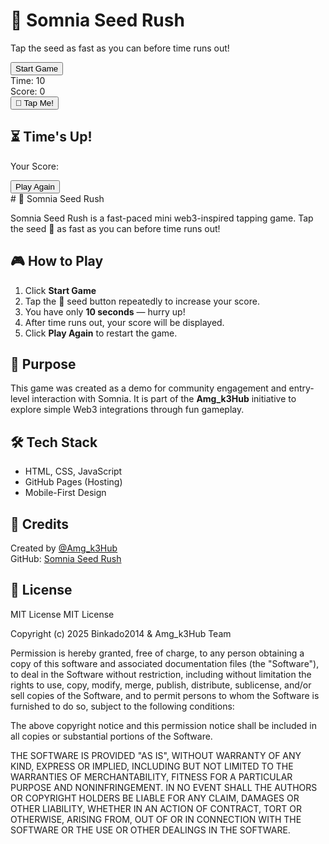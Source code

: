 <!DOCTYPE html><html lang="en">
<head>
  <meta charset="UTF-8" />
  <meta name="viewport" content="width=device-width, initial-scale=1.0" />
  <title>Somnia Seed Rush</title>
  <link rel="stylesheet" href="style.css" />
</head>
<body>
  <div class="container">
    <h1>🌱 Somnia Seed Rush</h1>
    <p>Tap the seed as fast as you can before time runs out!</p>
    <button id="startButton">Start Game</button>
    <div id="gameArea" class="hidden">
      <div id="timer">Time: 10</div>
      <div id="score">Score: 0</div>
      <button id="seed">🌾 Tap Me!</button>
    </div>
    <div id="endGame" class="hidden">
      <h2>⏳ Time's Up!</h2>
      <p>Your Score: <span id="finalScore"></span></p>
      <button onclick="location.reload()">Play Again</button>
    </div>
  </div>
  <script src="game.js"></script>
</body>
</html>
# 🌱 Somnia Seed Rush

Somnia Seed Rush is a fast-paced mini web3-inspired tapping game. Tap the seed 🌾 as fast as you can before time runs out!

## 🎮 How to Play
1. Click **Start Game**
2. Tap the 🌾 seed button repeatedly to increase your score.
3. You have only **10 seconds** — hurry up!
4. After time runs out, your score will be displayed.
5. Click **Play Again** to restart the game.

## 🚀 Purpose
This game was created as a demo for community engagement and entry-level interaction with Somnia. It is part of the **Amg_k3Hub** initiative to explore simple Web3 integrations through fun gameplay.

## 🛠 Tech Stack
- HTML, CSS, JavaScript
- GitHub Pages (Hosting)
- Mobile-First Design

## 📢 Credits
Created by [@Amg_k3Hub](https://twitter.com/Amg_k3Hub)  
GitHub: [Somnia Seed Rush](https://github.com/Binkado2014/somnia-seed-rush)

## 📄 License
MIT License
MIT License

Copyright (c) 2025 Binkado2014 & Amg_k3Hub Team

Permission is hereby granted, free of charge, to any person obtaining a copy
of this software and associated documentation files (the "Software"), to deal
in the Software without restriction, including without limitation the rights
to use, copy, modify, merge, publish, distribute, sublicense, and/or sell
copies of the Software, and to permit persons to whom the Software is
furnished to do so, subject to the following conditions:

The above copyright notice and this permission notice shall be included in all
copies or substantial portions of the Software.

THE SOFTWARE IS PROVIDED "AS IS", WITHOUT WARRANTY OF ANY KIND, EXPRESS OR
IMPLIED, INCLUDING BUT NOT LIMITED TO THE WARRANTIES OF MERCHANTABILITY,
FITNESS FOR A PARTICULAR PURPOSE AND NONINFRINGEMENT. IN NO EVENT SHALL THE
AUTHORS OR COPYRIGHT HOLDERS BE LIABLE FOR ANY CLAIM, DAMAGES OR OTHER
LIABILITY, WHETHER IN AN ACTION OF CONTRACT, TORT OR OTHERWISE, ARISING FROM,
OUT OF OR IN CONNECTION WITH THE SOFTWARE OR THE USE OR OTHER DEALINGS IN THE
SOFTWARE.
